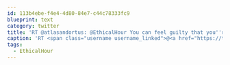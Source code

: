 ```yaml
---
id: 113b4ebe-f4e4-4d80-84e7-c44c78333fc9
blueprint: text
category: twitter
title: 'RT @atlasandortus: @EthicalHour You can feel guilty that you''re almost "profiting from a problem". But if you can help solve a problem &amp; ma…'
caption: 'RT <span class="username username_linked">@<a href="https://twitter.com/atlasandortus" title="Atlas &amp; Ortus">atlasandortus</a></span>: <span class="username username_linked">@<a href="https://twitter.com/EthicalHour" title="#EthicalHour®">EthicalHour</a></span> You can feel guilty that you''re almost "profiting from a problem". But if you can help solve a problem &amp; ma…'
tags:
  - EthicalHour
---
```

